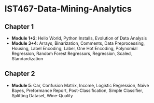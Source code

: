 # IST467-Data-Mining-Analytics

## Chapter 1
* **Module 1+2**:  Hello World, Python Installs, Evolution of Data Analysis
* **Module 3+4**: Arrays, Binarization, Comments, Data Preprocessing, Housing, Label Encoding, 
      Label, One Hot Encoding, Polynomial Regression, Random Forest Regressors, Regression, Scaled, Standardization
## Chapter 2
* **Module 5**: Car, Confusion Matrix, Income, Logistic Regression, Naive Bayes, Preformance Report, Post-Classification, Simple Classifier, Splitting Dataset, Wine-Quality